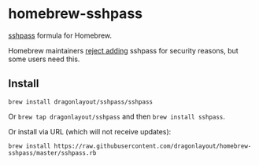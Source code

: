 # homebrew-sshpass
[sshpass](https://sourceforge.net/projects/sshpass/) formula for Homebrew.

Homebrew maintainers [reject adding](https://github.com/Homebrew/homebrew/pull/18332) sshpass for security reasons, but some users need this.

## Install

```
brew install dragonlayout/sshpass/sshpass
```

Or `brew tap dragonlayout/sshpass` and then `brew install sshpass`.

Or install via URL (which will not receive updates):

```
brew install https://raw.githubusercontent.com/dragonlayout/homebrew-sshpass/master/sshpass.rb
```
